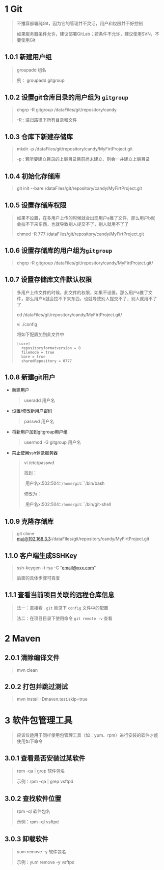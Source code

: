 # 1 Git

> 不推荐部署纯Git，因为它的管理并不灵活，用户和权限并不好控制
>
> 如果服务器条件允许，建议部署GitLab；若条件不允许，建议使用SVN，不要使用Git

## 1.0.1 新建用户组

> groupadd 组名
>
> 例： groupadd gitgroup

## 1.0.2 设置git仓库目录的用户组为 ```gitgroup```

> chgrp -R gitgroup /dataFiles/git/repository/candy
>
> -R : 递归路径下所有目录和文件

## 1.0.3 仓库下新建存储库

> mkdir -p /dataFiles/git/repository/candy/MyFirtProject.git
>
> -p : 若所要建立目录的上层目录目前尚未建立，则会一并建立上层目录

## 1.0.4 初始化存储库

> git init --bare /dataFiles/git/repository/candy/MyFirtProject.git

## 1.0.5 设置存储库权限

> 如果不设置，在多用户上传的时候就会出现用户a推了文件，那么用户b就会拉不下来东西，也就导致别人提交不了，别人就用不了了
>
> 
>
> chmod -R 777 /dataFiles/git/repository/candy/MyFirtProject.git

## 1.0.6 设置存储库的用户组为```gitgroup```

> chgrp -R gitgroup /dataFiles/git/repository/candy/MyFirtProject.git/

## 1.0.7 设置存储库文件默认权限

> 多用户上传文件的时候，此文件的权限，如果不设置，那么用户a推了文件，那么用户b就会拉不下来东西，也就导致别人提交不了，别人就用不了了
>
> 
>
> cd  /dataFiles/git/repository/candy/MyFirtProject.git/
>
> vi ./config
>
> 将如下配置加到此文件中
>
> ```
> [core]
> 	repositoryformatversion = 0
> 	filemode = true
> 	bare = true
> 	sharedRepository = 0777
> ```

## 1.0.8 新建git用户

* 新建用户

  > useradd 用户名

* 设置/修改新用户密码

  > passwd 用户名

* 将新用户加到gitgroup用户组

  > usermod -G gitgroup 用户名

* 禁止使用ssh登录服务器

  > vi /etc/passwd
  >
  > 找到：
  >
  > ​	用户名x:502:504::``/home/git``:``/bin/bash
  >
  > 修改为：
  >
  > ​	用户名x:502:504::``/home/git``:``/bin/git-shell

## 1.0.9 克隆存储库

> git clone muj@192.168.3.3:/dataFiles/git/repository/candy/MyFirtProject.git

## 1.1.0 客户端生成SSHKey

> ssh-keygen -t rsa -C “email@xxx.com”
>
> 
>
> 后面的具体步骤可百度

## 1.1.1 查看当前项目关联的远程仓库信息

> 法一：直接看 ```.git``` 目录下 ```config``` 文件中的配置
>
> 法二：在项目目录下使用命令 ```git remote -v``` 查看



# 2 Maven

## 2.0.1 清除编译文件

> mvn clean

## 2.0.2 打包并跳过测试

> mvn install -Dmaven.test.skip=true



# 3 软件包管理工具

> 应该仅适用于同样使用包管理工具（如：yum、rpm）进行安装的软件才能使用如下命令

## 3.0.1 查看是否安装过某软件

> rpm -qa | grep 软件包名
>
> 示例：rpm -qa | grep vsftpd

## 3.0.2 查找软件位置

> rpm -ql 软件包名
>
> 示例：rpm -ql vsftpd

## 3.0.3 卸载软件

> yum remove -y 软件包名
>
> 示例：yum remove -y vsftpd